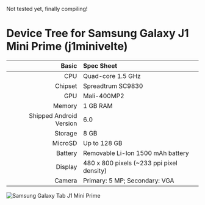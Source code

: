 Not tested yet, finally compiling!

Device Tree for Samsung Galaxy J1 Mini Prime (j1minivelte)
===========================================

Basic   | Spec Sheet
-------:|:-------------------------
CPU     | Quad-core 1.5 GHz
Chipset | Spreadtrum SC9830
GPU     | Mali-400MP2
Memory  | 1 GB RAM
Shipped Android Version | 6.0
Storage | 8 GB
MicroSD | Up to 128 GB
Battery | Removable Li-Ion 1500 mAh battery
Display | 480 x 800 pixels (~233 ppi pixel density)
Camera  | Primary: 5 MP; Secondary: VGA
 
![Samsung Galaxy Tab J1 Mini Prime](https://fdn2.gsmarena.com/vv/pics/samsung/samsung-galaxy-j1-mini-prime-2016-1.jpg)
